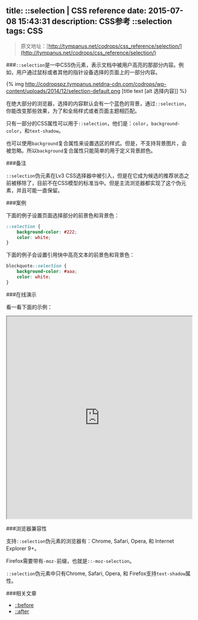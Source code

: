 title: ::selection | CSS reference
date: 2015-07-08 15:43:31
description: CSS参考 ::selection
tags: CSS
---

> 原文地址：[http://tympanus.net/codrops/css_reference/selection/](http://tympanus.net/codrops/css_reference/selection/)

###`::selection`是一中CSS伪元素，表示文档中被用户高亮的那部分内容。例如，用户通过鼠标或者其他的指针设备选择的页面上的一部分内容。

 {% img http://codropspz.tympanus.netdna-cdn.com/codrops/wp-content/uploads/2014/12/selection-default.png [title text [alt 选择内容]] %}

在绝大部分的浏览器，选择的内容默认会有一个蓝色的背景，通过`::selection`，你能改变那些效果，为了和全局样式或者页面主题相匹配。

只有一部分的CSS属性可以用于`::selection`，他们是：`color`，`background-color`，和`text-shadow`。

<!--more-->

也可以使用`background`复合属性来设置选区的样式。但是，不支持背景图片，会被忽略。所以`background`复合属性只能简单的用于定义背景颜色。

###备注

`::selection`伪元素在Lv3 CSS选择器中被引入，但是在它成为候选的推荐状态之前被移除了，目前不在CSS模型的标准当中。但是主流浏览器都实现了这个伪元素，并且可能一直保留。

###案例

下面的例子设置页面选择部分的前景色和背景色：

```css
::selection {
    background-color: #222;
    color: white;
}
```

下面的例子会设置引用快中高亮文本的前景色和背景色：

```css
blockquote::selection {
    background-color: #aaa;
    color: white;
}
```

###在线演示

看一看下面的示例：

<iframe src="http://tympanus.net/codrops-playground/SaraSoueidan/JsnvwNcX/embed/result,html,css/" width="100%" height="550px"></iframe>

###浏览器兼容性

支持`::selection`伪元素的浏览器有：Chrome,  Safari, Opera, 和 Internet Explorer 9+。

Firefox需要带有`-moz-`前缀，也就是`::-moz-selection`。

`::selection`伪元素中只有Chrome, Safari, Opera, 和 Firefox支持`text-shadow`属性。

###相关文章

* [::before](http://lesrecord.com/2015/07/03/CSS-reference-before/)
* [::after](http://lesrecord.com/2015/07/02/CSS-reference-after/)
